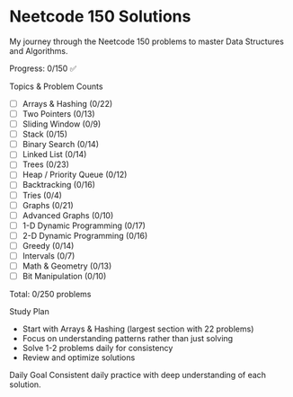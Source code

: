 # Neetcode 150 Solutions

My journey through the Neetcode 150 problems to master Data Structures and Algorithms.

Progress: 0/150 ✅

Topics & Problem Counts

- [ ] Arrays & Hashing (0/22)
- [ ] Two Pointers (0/13)  
- [ ] Sliding Window (0/9)
- [ ] Stack (0/15)
- [ ] Binary Search (0/14)
- [ ] Linked List (0/14)
- [ ] Trees (0/23)
- [ ] Heap / Priority Queue (0/12)
- [ ] Backtracking (0/16)
- [ ] Tries (0/4)
- [ ] Graphs (0/21)
- [ ] Advanced Graphs (0/10)
- [ ] 1-D Dynamic Programming (0/17)
- [ ] 2-D Dynamic Programming (0/16)
- [ ] Greedy (0/14)
- [ ] Intervals (0/7)
- [ ] Math & Geometry (0/13)
- [ ] Bit Manipulation (0/10)

Total: 0/250 problems

 Study Plan
- Start with Arrays & Hashing (largest section with 22 problems)
- Focus on understanding patterns rather than just solving
- Solve 1-2 problems daily for consistency
- Review and optimize solutions

Daily Goal
Consistent daily practice with deep understanding of each solution.
